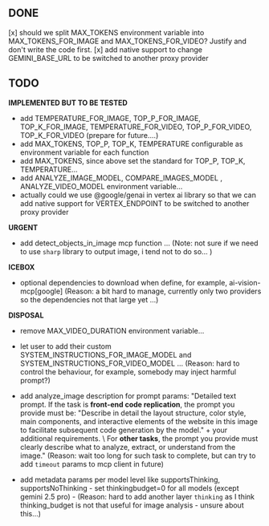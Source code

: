 ## DONE
[x] should we split MAX_TOKENS environment variable into MAX_TOKENS_FOR_IMAGE and MAX_TOKENS_FOR_VIDEO? Justify and don't write the code first.
[x] add native support to change GEMINI_BASE_URL to be switched to another proxy provider

## TODO

**IMPLEMENTED BUT TO BE TESTED**
- add TEMPERATURE_FOR_IMAGE, TOP_P_FOR_IMAGE, TOP_K_FOR_IMAGE, TEMPERATURE_FOR_VIDEO, TOP_P_FOR_VIDEO, TOP_K_FOR_VIDEO (prepare for future....)
- add MAX_TOKENS, TOP_P, TOP_K, TEMPERATURE configurable as environment variable for each function
- add MAX_TOKENS, since above set the standard for TOP_P, TOP_K, TEMPERATURE...
- add ANALYZE_IMAGE_MODEL, COMPARE_IMAGES_MODEL , ANALYZE_VIDEO_MODEL environment variable...
- actually could we use @google/genai in vertex ai library so that we can add native support for VERTEX_ENDPOINT to be switched to another proxy provider

**URGENT**
- add detect_objects_in_image mcp function ... (Note: not sure if we need to use `sharp` library to output image, i tend not to do so... )

**ICEBOX**
- optional dependencies to download when define, for example, ai-vision-mcp[google] (Reason: a bit hard to manage, currently only two providers so the dependencies not that large yet ...)


**DISPOSAL**

- remove MAX_VIDEO_DURATION environment variable...

- let user to add their custom SYSTEM_INSTRUCTIONS_FOR_IMAGE_MODEL and SYSTEM_INSTRUCTIONS_FOR_VIDEO_MODEL ... (Reason: hard to control the behaviour, for example, somebody may inject harmful prompt?)

- add analyze_image description for prompt params: "Detailed text prompt. If the task is **front-end code replication**, the prompt you provide must be: "Describe in detail the layout structure, color style, main components, and interactive elements of the website in this image to facilitate subsequent code generation by the model." + your additional requirements. \ For **other tasks**, the prompt you provide must clearly describe what to analyze, extract, or understand from the image." (Reason: wait too long for such task to complete, but can try to add `timeout` params to mcp client in future)

- add metadata params per model level like supportsThinking, supportsNoThinking - set thinkingbudget=0 for all models (except gemini 2.5 pro) - (Reason: hard to add another layer `thinking` as I think thinking_budget is not that useful for image analysis - unsure about this...)
